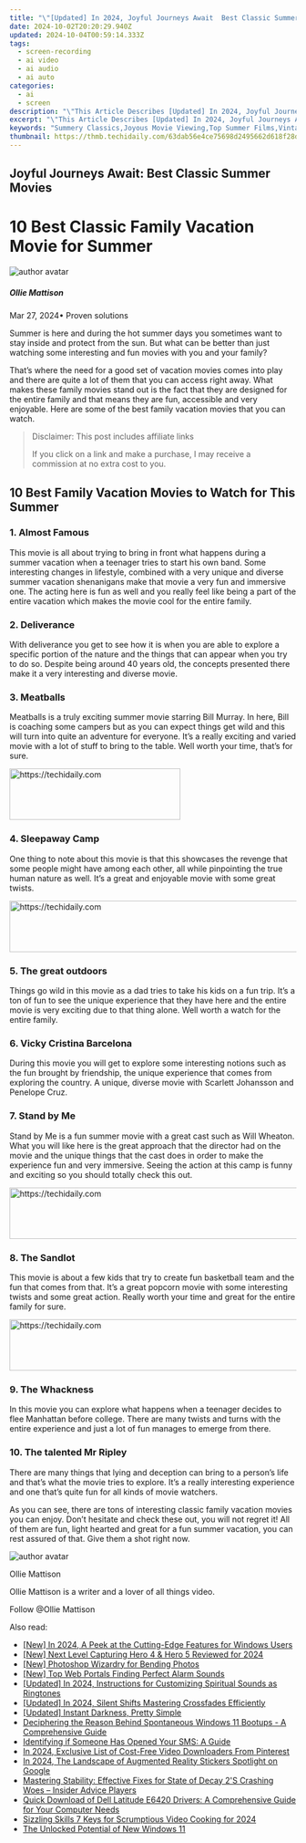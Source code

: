 ```yaml
---
title: "\"[Updated] In 2024, Joyful Journeys Await  Best Classic Summer Movies\""
date: 2024-10-02T20:20:29.940Z
updated: 2024-10-04T00:59:14.333Z
tags: 
  - screen-recording
  - ai video
  - ai audio
  - ai auto
categories: 
  - ai
  - screen
description: "\"This Article Describes [Updated] In 2024, Joyful Journeys Await: Best Classic Summer Movies\""
excerpt: "\"This Article Describes [Updated] In 2024, Joyful Journeys Await: Best Classic Summer Movies\""
keywords: "Summery Classics,Joyous Movie Viewing,Top Summer Films,Vintage Film Gems,Ecstatic Flicks,Classic Warmth Tales,Exhilarating Summer Movies"
thumbnail: https://thmb.techidaily.com/63dab56e4ce75698d2495662d618f28dc10e8ea5781384709b703dd0571829f2.jpg
---
```


## Joyful Journeys Await: Best Classic Summer Movies

# 10 Best Classic Family Vacation Movie for Summer

![author avatar](https://images.wondershare.com/filmora/article-images/ollie-mattison.jpg)

##### Ollie Mattison

 Mar 27, 2024• Proven solutions

 Summer is here and during the hot summer days you sometimes want to stay inside and protect from the sun. But what can be better than just watching some interesting and fun movies with you and your family?

 That’s where the need for a good set of vacation movies comes into play and there are quite a lot of them that you can access right away. What makes these family movies stand out is the fact that they are designed for the entire family and that means they are fun, accessible and very enjoyable. Here are some of the best family vacation movies that you can watch.

>  Disclaimer: This post includes affiliate links
>
>  If you click on a link and make a purchase, I may receive a commission at no extra cost to you.
>

## 10 Best Family Vacation Movies to Watch for This Summer

### 1\. Almost Famous

 This movie is all about trying to bring in front what happens during a summer vacation when a teenager tries to start his own band. Some interesting changes in lifestyle, combined with a very unique and diverse summer vacation shenanigans make that movie a very fun and immersive one. The acting here is fun as well and you really feel like being a part of the entire vacation which makes the movie cool for the entire family.

### 2\. Deliverance

 With deliverance you get to see how it is when you are able to explore a specific portion of the nature and the things that can appear when you try to do so. Despite being around 40 years old, the concepts presented there make it a very interesting and diverse movie.

### 3\. Meatballs

 Meatballs is a truly exciting summer movie starring Bill Murray. In here, Bill is coaching some campers but as you can expect things get wild and this will turn into quite an adventure for everyone. It’s a really exciting and varied movie with a lot of stuff to bring to the table. Well worth your time, that’s for sure.

<!-- affiliate ads begin -->
<a href="https://laganoo.pxf.io/c/5597632/1528693/16446" target="_top" id="1528693">
  <img src="//a.impactradius-go.com/display-ad/16446-1528693" border="0" alt="https://techidaily.com" width="300" height="90"/>
</a>
<img height="0" width="0" src="https://laganoo.pxf.io/i/5597632/1528693/16446" style="position:absolute;visibility:hidden;" border="0" />
<!-- affiliate ads end -->

### 4\. Sleepaway Camp

 One thing to note about this movie is that this showcases the revenge that some people might have among each other, all while pinpointing the true human nature as well. It’s a great and enjoyable movie with some great twists.

<!-- affiliate ads begin -->
<a href="https://aligracehair.sjv.io/c/5597632/2036486/19272" target="_top" id="2036486">
  <img src="//a.impactradius-go.com/display-ad/19272-2036486" border="0" alt="https://techidaily.com" width="728" height="90"/>
</a>
<img height="0" width="0" src="https://aligracehair.sjv.io/i/5597632/2036486/19272" style="position:absolute;visibility:hidden;" border="0" />
<!-- affiliate ads end -->

### 5\. The great outdoors

 Things go wild in this movie as a dad tries to take his kids on a fun trip. It’s a ton of fun to see the unique experience that they have here and the entire movie is very exciting due to that thing alone. Well worth a watch for the entire family.

### 6\. Vicky Cristina Barcelona

 During this movie you will get to explore some interesting notions such as the fun brought by friendship, the unique experience that comes from exploring the country. A unique, diverse movie with Scarlett Johansson and Penelope Cruz.

### 7\. Stand by Me

 Stand by Me is a fun summer movie with a great cast such as Will Wheaton. What you will like here is the great approach that the director had on the movie and the unique things that the cast does in order to make the experience fun and very immersive. Seeing the action at this camp is funny and exciting so you should totally check this out.

<!-- affiliate ads begin -->
<a href="https://aligracehair.sjv.io/c/5597632/2080347/19272" target="_top" id="2080347">
  <img src="//a.impactradius-go.com/display-ad/19272-2080347" border="0" alt="https://techidaily.com" width="728" height="90"/>
</a>
<img height="0" width="0" src="https://aligracehair.sjv.io/i/5597632/2080347/19272" style="position:absolute;visibility:hidden;" border="0" />
<!-- affiliate ads end -->

### 8\. The Sandlot

 This movie is about a few kids that try to create fun basketball team and the fun that comes from that. It’s a great popcorn movie with some interesting twists and some great action. Really worth your time and great for the entire family for sure.

<!-- affiliate ads begin -->
<a href="https://aligracehair.sjv.io/c/5597632/1997722/19272" target="_top" id="1997722">
  <img src="//a.impactradius-go.com/display-ad/19272-1997722" border="0" alt="https://techidaily.com" width="728" height="90"/>
</a>
<img height="0" width="0" src="https://aligracehair.sjv.io/i/5597632/1997722/19272" style="position:absolute;visibility:hidden;" border="0" />
<!-- affiliate ads end -->

### 9\. The Whackness

 In this movie you can explore what happens when a teenager decides to flee Manhattan before college. There are many twists and turns with the entire experience and just a lot of fun manages to emerge from there.

### 10\. The talented Mr Ripley

 There are many things that lying and deception can bring to a person’s life and that’s what the movie tries to explore. It’s a really interesting experience and one that’s quite fun for all kinds of movie watchers.

 As you can see, there are tons of interesting classic family vacation movies you can enjoy. Don’t hesitate and check these out, you will not regret it! All of them are fun, light hearted and great for a fun summer vacation, you can rest assured of that. Give them a shot right now.

![author avatar](https://images.wondershare.com/filmora/article-images/ollie-mattison.jpg)

Ollie Mattison

Ollie Mattison is a writer and a lover of all things video.

Follow @Ollie Mattison


<ins class="adsbygoogle"
     style="display:block"
     data-ad-format="autorelaxed"
     data-ad-client="ca-pub-7571918770474297"
     data-ad-slot="1223367746"></ins>



<ins class="adsbygoogle"
     style="display:block"
     data-ad-client="ca-pub-7571918770474297"
     data-ad-slot="8358498916"
     data-ad-format="auto"
     data-full-width-responsive="true"></ins>


<span class="atpl-alsoreadstyle">Also read:</span>
<div><ul>
<li><a href="https://fox-info.techidaily.com/new-in-2024-a-peek-at-the-cutting-edge-features-for-windows-users/"><u>[New] In 2024, A Peek at the Cutting-Edge Features for Windows Users</u></a></li>
<li><a href="https://fox-glue.techidaily.com/new-next-level-capturing-hero-4-and-hero-5-reviewed-for-2024/"><u>[New] Next Level Capturing Hero 4 & Hero 5 Reviewed for 2024</u></a></li>
<li><a href="https://fox-glue.techidaily.com/new-photoshop-wizardry-for-bending-photos/"><u>[New] Photoshop Wizardry for Bending Photos</u></a></li>
<li><a href="https://fox-glue.techidaily.com/new-top-web-portals-finding-perfect-alarm-sounds/"><u>[New] Top Web Portals Finding Perfect Alarm Sounds</u></a></li>
<li><a href="https://fox-glue.techidaily.com/updated-in-2024-instructions-for-customizing-spiritual-sounds-as-ringtones/"><u>[Updated] In 2024, Instructions for Customizing Spiritual Sounds as Ringtones</u></a></li>
<li><a href="https://fox-glue.techidaily.com/updated-in-2024-silent-shifts-mastering-crossfades-efficiently/"><u>[Updated] In 2024, Silent Shifts Mastering Crossfades Efficiently</u></a></li>
<li><a href="https://extra-guidance.techidaily.com/updated-instant-darkness-pretty-simple/"><u>[Updated] Instant Darkness, Pretty Simple</u></a></li>
<li><a href="https://common-error.techidaily.com/deciphering-the-reason-behind-spontaneous-windows-11-bootups-a-comprehensive-guide/"><u>Deciphering the Reason Behind Spontaneous Windows 11 Bootups - A Comprehensive Guide</u></a></li>
<li><a href="https://techno-recovery.techidaily.com/identifying-if-someone-has-opened-your-sms-a-guide/"><u>Identifying if Someone Has Opened Your SMS: A Guide</u></a></li>
<li><a href="https://fox-glue.techidaily.com/in-2024-exclusive-list-of-cost-free-video-downloaders-from-pinterest/"><u>In 2024, Exclusive List of Cost-Free Video Downloaders From Pinterest</u></a></li>
<li><a href="https://some-approaches.techidaily.com/in-2024-the-landscape-of-augmented-reality-stickers-spotlight-on-google/"><u>In 2024, The Landscape of Augmented Reality Stickers Spotlight on Google</u></a></li>
<li><a href="https://win-able.techidaily.com/mastering-stability-effective-fixes-for-state-of-decay-2s-crashing-woes-insider-advice-players/"><u>Mastering Stability: Effective Fixes for State of Decay 2'S Crashing Woes – Insider Advice Players</u></a></li>
<li><a href="https://hardware-updates.techidaily.com/quick-download-of-dell-latitude-e6420-drivers-a-comprehensive-guide-for-your-computer-needs/"><u>Quick Download of Dell Latitude E6420 Drivers: A Comprehensive Guide for Your Computer Needs</u></a></li>
<li><a href="https://fox-glue.techidaily.com/sizzling-skills-7-keys-for-scrumptious-video-cooking-for-2024/"><u>Sizzling Skills 7 Keys for Scrumptious Video Cooking for 2024</u></a></li>
<li><a href="https://extra-tips.techidaily.com/the-unlocked-potential-of-new-windows-11/"><u>The Unlocked Potential of New Windows 11</u></a></li>
</ul></div>

